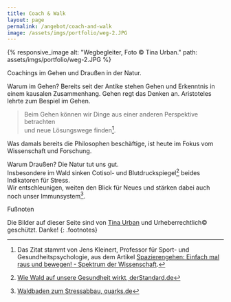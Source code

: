 ```yaml
---
title: Coach & Walk
layout: page
permalink: /angebot/coach-and-walk
image: /assets/imgs/portfolio/weg-2.JPG
---
```

{% responsive_image alt: "Wegbegleiter, Foto © Tina Urban." path: assets/imgs/portfolio/weg-2.JPG %}

Coachings im Gehen und Draußen in der Natur.

Warum im Gehen? 
Bereits seit der Antike stehen Gehen und Erkenntnis in einem kausalen Zusammenhang.
Gehen regt das Denken an. Aristoteles lehrte zum Bespiel im Gehen.   

> Beim Gehen können wir Dinge aus einer anderen Perspektive betrachten    
> und neue Lösungswege finden[^gehen].

Was damals bereits die Philosophen beschäftige, 
ist heute im Fokus vom Wissenschaft und Forschung.

Warum Draußen? Die Natur tut uns gut.    
Insbesondere im Wald sinken Cotisol- und Blutdruckspiegel[^waldgesundheit]
beides Indikatoren für Stress.    
Wir entschleunigen, weiten den Blick für Neues und stärken dabei auch noch unser Immunsystem[^waldbaden].

Fußnoten 

Die Bilder auf dieser Seite sind von [Tina Urban](https://tinaurban.de) 
und Urheberrechtlich&copy; geschützt. Danke!
{: .footnotes}

[^naturgesundheit]: [Wie wirken Natur und Landschaft auf Gesundheit, Wohlbefinden und Lebensqualität?, Prof. Dr. Ulrich Gebhard, Universität Hamburg](https://b6b1804a-fbf0-47c4-b778-3deada707163.filesusr.com/ugd/07922c_3ed56f11bfe74d0ab6b0e1e32ee6dd78.pdf)
[^naturbewegung]: [Was die Natur besser kann als das Fitnesscenter, derStandard.de](https://www.derstandard.de/story/2000065058714/was-die-natur-besser-kann-als-das-fitnesscenter)
[^mindfulwalk]: [The Benefits of a Mindful Walk, Search Inside Yourself Leadership Institute](https://siyli.org/mindful-walk-benefits/)
[^waldbaden]: [Waldbaden zum Stressabbau, quarks.de](https://www.quarks.de/gesundheit/waldbaden-zum-stressabbau/)
[^waldgesundheit]: [Wie Wald auf unsere Gesundheit wirkt, derStandard.de](https://www.derstandard.de/story/2000116617740/wie-wald-auf-unsere-gesundheit-wirkt)
[^emotionalinteligenz]: [Warum emotionale Intelligenz im Job so wichtig ist, MichaelPage](https://www.michaelpage.de/advice/management-tipps/leadership/warum-emotionale-intelligenz-im-job-so-wichtig-ist)
[^gehen]: Das Zitat stammt von Jens Kleinert, Professor für Sport- und Gesundheitspsychologie, aus dem Artikel [Spazierengehen: Einfach mal raus und bewegen! - Spektrum der Wissenschaft](https://www.spektrum.de/news/spazierengehen-einfach-mal-raus-und-bewegen/1824811). 


